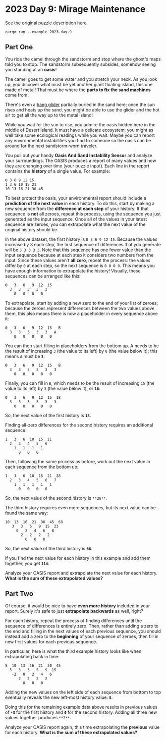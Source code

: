 # 2023 Day 9: Mirage Maintenance

See the original puzzle description [here].

```shell
cargo run --example 2023-day-9
```

## Part One

You ride the camel through the sandstorm and stop where the ghost's maps told you to stop.
The sandstorm subsequently subsides, somehow seeing you standing at an **oasis**!

The camel goes to get some water and you stretch your neck. As you look up, you discover what must be yet
another giant floating island, this one made of metal! That must be where the **parts to fix the sand machines** come from.

There's even a [hang glider] partially buried in the sand here; once the sun rises and heats up the sand,
you might be able to use the glider and the hot air to get all the way up to the metal island!

While you wait for the sun to rise, you admire the oasis hidden here in the middle of Desert Island.
It must have a delicate ecosystem; you might as well take some ecological readings while you wait. Maybe you can
report any environmental instabilities you find to someone so the oasis can be around for the next
sandstorm-worn traveler.

You pull out your handy **Oasis And Sand Instability Sensor** and analyze your surroundings.
The OASIS produces a report of many values and how they are changing over time (your puzzle input).
Each line in the report contains the **history** of a single value. For example:

```
0 3 6 9 12 15
1 3 6 10 15 21
10 13 16 21 30 45
```

To best protect the oasis, your environmental report should include a **prediction of the next value** in each history.
To do this, start by making a new sequence from the **difference at each step** of your history.
If that sequence is **not** all zeroes, repeat this process, using the sequence you just generated as the input sequence.
Once all of the values in your latest sequence are zeroes, you can extrapolate what the next value of the original history should be.

In the above dataset, the first history is `0 3 6 9 12 15`. Because the values increase by 3 each step, the first
sequence of differences that you generate will be `3 3 3 3 3`. Note that this sequence has one fewer value than the
input sequence because at each step it considers two numbers from the input. Since these values aren't **all zero**,
repeat the process: the values differ by `0` at each step, so the next sequence is `0 0 0 0`. This means you have enough
information to extrapolate the history! Visually, these sequences can be arranged like this:

```
0   3   6   9  12  15
  3   3   3   3   3
    0   0   0   0
```

To extrapolate, start by adding a new zero to the end of your list of zeroes; because the zeroes represent
differences between the two values above them, this also means there is now a placeholder in every sequence above it:

```
0   3   6   9  12  15   B
  3   3   3   3   3   A
    0   0   0   0   0
```

You can then start filling in placeholders from the bottom up. A needs to be the result of increasing `3`
(the value to its left) by `0` (the value below it); this means `A` must be **`3`**:

```
0   3   6   9  12  15   B
  3   3   3   3   3   3
    0   0   0   0   0
```

Finally, you can fill in `B`, which needs to be the result of increasing `15` (the value to its left)
by `3` (the value below it), or **`18`**:

```
0   3   6   9  12  15  18
  3   3   3   3   3   3
    0   0   0   0   0
```

So, the next value of the first history is **`18`**.

Finding all-zero differences for the second history requires an additional sequence:

```
1   3   6  10  15  21
  2   3   4   5   6
    1   1   1   1
      0   0   0
```

Then, following the same process as before, work out the next value in each sequence from the bottom up:

```
1   3   6  10  15  21  28
  2   3   4   5   6   7
    1   1   1   1   1
      0   0   0   0
```
So, the next value of the second history is `**28**`.

The third history requires even more sequences, but its next value can be found the same way:

```
10  13  16  21  30  45  68
   3   3   5   9  15  23
     0   2   4   6   8
       2   2   2   2
         0   0   0
```
So, the next value of the third history is **`68`**.

If you find the next value for each history in this example and add them together, you get **`114`**.

Analyze your OASIS report and extrapolate the next value for each history. **What is the sum of these extrapolated values?**

## Part Two

Of course, it would be nice to have **even more history** included in your report.
Surely it's safe to just **extrapolate backwards** as well, right?

For each history, repeat the process of finding differences until the sequence of differences is entirely zero.
Then, rather than adding a zero to the end and filling in the next values of each previous sequence,
you should instead add a zero to the **beginning** of your sequence of zeroes,
then fill in new first values for each previous sequence.

In particular, here is what the third example history looks like when extrapolating back in time:

```
5  10  13  16  21  30  45
  5   3   3   5   9  15
   -2   0   2   4   6
      2   2   2   2
        0   0   0
```

Adding the new values on the left side of each sequence from bottom to top eventually reveals the new left-most history value: **`5`**.

Doing this for the remaining example data above results in previous values of **`-3`** for the first history and **`0`** for
the second history. Adding all three new values together produces `**2**`.

Analyze your OASIS report again, this time extrapolating the **previous** value for each history.
**What is the sum of these extrapolated values?**

[here]: https://adventofcode.com/2023/day/9
[hang glider]: https://en.wikipedia.org/wiki/Hang_gliding
